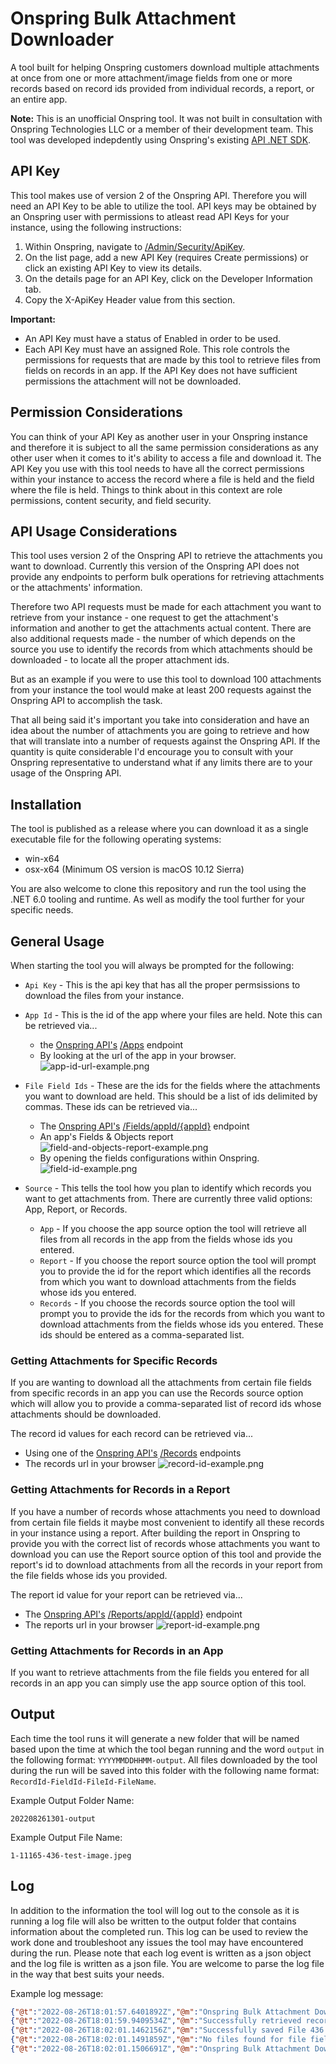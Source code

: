 # Onspring Bulk Attachment Downloader

A tool built for helping Onspring customers download multiple attachments at once from one or more attachment/image fields from one or more records based on record ids provided from individual records, a report, or an entire app.

**Note:**
This is an unofficial Onspring tool. It was not built in consultation with Onspring Technologies LLC or a member of their development team. This tool was developed indepdently using Onspring's existing [API .NET SDK](https://github.com/onspring-technologies/onspring-api-sdk).

## API Key

This tool makes use of version 2 of the Onspring API. Therefore you will need an API Key to be able to utilize the tool. API keys may be obtained by an Onspring user with permissions to atleast read API Keys for your instance, using the following instructions:

1. Within Onspring, navigate to [/Admin/Security/ApiKey](/Admin/Security/ApiKey).
2. On the list page, add a new API Key (requires Create permissions) or click an existing API Key to view its details.
3. On the details page for an API Key, click on the Developer Information tab.
4. Copy the X-ApiKey Header value from this section.

**Important:**

+ An API Key must have a status of Enabled in order to be used.
+ Each API Key must have an assigned Role. This role controls the permissions for requests that are made by this tool to retrieve files from fields on records in an app. If the API Key does not have sufficient permissions the attachment will not be downloaded.

## Permission Considerations

You can think of your API Key as another user in your Onspring instance and therefore it is subject to all the same permission considerations as any other user when it comes to it's ability to access a file and download it. The API Key you use with this tool needs to have all the correct permissions within your instance to access the record where a file is held and the field where the file is held. Things to think about in this context are role permissions, content security, and field security.

## API Usage Considerations

This tool uses version 2 of the Onspring API to retrieve the attachments you want to download. Currently this version of the Onspring API does not provide any endpoints to perform bulk operations for retrieving attachments or the attachments' information.

Therefore two API requests must be made for each attachment you want to retrieve from your instance - one request to get the attachment's information and another to get the attachments actual content. There are also additional requests made - the number of which depends on the source you use to identify the records from which attachments should be downloaded - to locate all the proper attachment ids.

But as an example if you were to use this tool to download 100 attachments from your instance the tool would make at least 200 requests against the Onspring API to accomplish the task.

That all being said it's important you take into consideration and have an idea about the number of attachments you are going to retrieve and how that will translate into a number of requests against the Onspring API. If the quantity is quite considerable I'd encourage you to consult with your Onspring representative to understand what if any limits there are to your usage of the Onspring API.

## Installation

The tool is published as a release where you can download it as a single executable file for the following operating systems:

+ win-x64
+ osx-x64 (Minimum OS version is macOS 10.12 Sierra)

You are also welcome to clone this repository and run the tool using the .NET 6.0 tooling and runtime. As well as modify the tool further for your specific needs.

## General Usage

When starting the tool you will always be prompted for the following:

+ `Api Key` - This is the api key that has all the proper permsissions to download the files from your instance.
+ `App Id` - This is the id of the app where your files are held. Note this can be retrieved via...
  + the [Onspring API's](https://api.onspring.com/swagger/index.html) [/Apps](/Apps) endpoint
  + By looking at the url of the app in your browser.
  ![app-id-url-example.png](/READMEimages/app-id-url-example.png)

+ `File Field Ids` - These are the ids for the fields where the attachments you want to download are held. This should be a list of ids delimited by commas. These ids can be retrieved via...
  + The [Onspring API's](https://api.onspring.com/swagger/index.html) [/Fields/appId/{appId}](Fields/appId/{appId}) endpoint
  + An app's Fields & Objects report
  ![field-and-objects-report-example.png](/READMEimages/field-and-objects-report-example.png)
  + By opening the fields configurations within Onspring.
  ![field-id-example.png](/READMEimages/field-id-example.png)
+ `Source` - This tells the tool how you plan to identify which records you want to get attachments from. There are currently three valid options: App, Report, or Records.
  + `App` - If you choose the app source option the tool will retrieve all files from all records in the app from the fields whose ids you entered.
  + `Report` - If you choose the report source option the tool will prompt you to provide the id for the report which identifies all the records from which you want to download attachments from the fields whose ids you entered.
  + `Records` - If you choose the records source option the tool will prompt you to provide the ids for the records from which you want to download attachments from the fields whose ids you entered. These ids should be entered as a comma-separated list.

### Getting Attachments for Specific Records

If you are wanting to download all the attachments from certain file fields from specific records in an app you can use the Records source option which will allow you to provide a comma-separated list of record ids whose attachments should be downloaded.

The record id values for each record can be retrieved via...

+ Using one of the [Onspring API's](https://api.onspring.com/swagger/index.html) [/Records](/Records) endpoints
+ The records url in your browser
![record-id-example.png](/READMEimages/record-id-example.png)

### Getting Attachments for Records in a Report

If you have a number of records whose attachments you need to download from certain file fields it maybe most convenient to identify all these records in your instance using a report. After building the report in Onspring to provide you with the correct list of records whose attachments you want to download you can use the Report source option of this tool and provide the report's id to download attachments from all the records in your report from the file fields whose ids you provided.

The report id value for your report can be retrieved via...

+ The [Onspring API's](https://api.onspring.com/swagger/index.html) [/Reports/appId/{appId}](/Reports/appId/{appId}) endpoint
+ The reports url in your browser
![report-id-example.png](/READMEimages/report-id-example.png)

### Getting Attachments for Records in an App

If you want to retrieve attachments from the file fields you entered for all records in an app you can simply use the app source option of this tool.

## Output

Each time the tool runs it will generate a new folder that will be named based upon the time at which the tool began running and the word `output` in the following format: `YYYYMMDDHHMM-output`. All files downloaded by the tool during the run will be saved into this folder with the following name format: `RecordId-FieldId-FileId-FileName`.

Example Output Folder Name:

```text
202208261301-output
```

Example Output File Name:

```text
1-11165-436-test-image.jpeg
```

## Log

In addition to the information the tool will log out to the console as it is running a log file will also be written to the output folder that contains information about the completed run. This log can be used to review the work done and troubleshoot any issues the tool may have encountered during the run. Please note that each log event is written as a json object and the log file is written as a json file. You are welcome to parse the log file in the way that best suits your needs.

Example log message:

```json
{"@t":"2022-08-26T18:01:57.6401892Z","@m":"Onspring Bulk Attachment Downloader Started","@i":"40a2ce5d"}
{"@t":"2022-08-26T18:01:59.9409534Z","@m":"Successfully retrieved records. (page 1 of 1)","@i":"75af1e67","currentPage":1,"totalPages":1}
{"@t":"2022-08-26T18:02:01.1462156Z","@m":"Successfully saved File 436 for Field 11165 for Record 1.","@i":"51b92921","FileId":436,"FieldId":11165,"RecordId":1}
{"@t":"2022-08-26T18:02:01.1491859Z","@m":"No files found for file fields entered for Record 105.","@i":"8f21e38e","recordId":105}
{"@t":"2022-08-26T18:02:01.1506691Z","@m":"Onspring Bulk Attachment Downloader Finished","@i":"7749a17a"}

```
